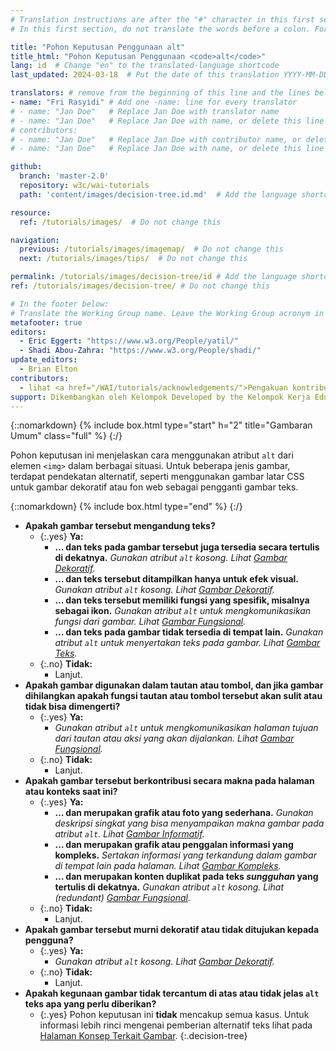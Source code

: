 ```yaml
---
# Translation instructions are after the "#" character in this first section. They are comments that do not show up in the web page. You do not need to translate the instructions after "#".
# In this first section, do not translate the words before a colon. For example, do not translate "title:". Do translate the text after "title:".

title: "Pohon Keputusan Penggunaan alt"
title_html: "Pohon Keputusan Penggunaan <code>alt</code>"
lang: id  # Change "en" to the translated-language shortcode
last_updated: 2024-03-18  # Put the date of this translation YYYY-MM-DD (with month in the middle)

translators: # remove from the beginning of this line and the lines below: "# " (the hash sign and the space)
- name: "Fri Rasyidi" # Add one -name: line for every translator
# - name: "Jan Doe"   # Replace Jan Doe with translator name
# - name: "Jan Doe"   # Replace Jan Doe with name, or delete this line if not multiple translators
# contributors:
# - name: "Jan Doe"   # Replace Jan Doe with contributor name, or delete this line if none
# - name: "Jan Doe"   # Replace Jan Doe with name, or delete this line if not multiple contributors

github:
  branch: 'master-2.0'
  repository: w3c/wai-tutorials
  path: 'content/images/decision-tree.id.md'  # Add the language shortcode to the middle of the filename, for example: content/index.fr.md

resource:
  ref: /tutorials/images/  # Do not change this

navigation:
  previous: /tutorials/images/imagemap/  # Do not change this
  next: /tutorials/images/tips/  # Do not change this

permalink: /tutorials/images/decision-tree/id # Add the language shortcode to the end, with no slash at end, for example: /link/to/page/fr
ref: /tutorials/images/decision-tree/ # Do not change this

# In the footer below:
# Translate the Working Group name. Leave the Working Group acronym in English.
metafooter: true
editors:
  - Eric Eggert: "https://www.w3.org/People/yatil/"
  - Shadi Abou-Zahra: "https://www.w3.org/People/shadi/"
update_editors:
  - Brian Elton
contributors:
  - lihat <a href="/WAI/tutorials/acknowledgements/">Pengakuan kontribusi</a>
support: Dikembangkan oleh Kelompok Developed by the Kelompok Kerja Edukasi dan Pendampingan (<a href="https://www.w3.org/groups/wg/eowg">EOWG</a>). Dikembangkan dengan dukungan dari <a href="https://www.w3.org/WAI/ACT/">proyek WAI-ACT</a>, didanai bersama oleh  <strong>Program <abbr title="Teknologi Masyarakat Informasi">IST</abbr> Komisi Eropa</strong>.
---
```


{::nomarkdown}
{% include box.html type="start" h="2" title="Gambaran Umum" class="full" %}
{:/}

Pohon keputusan ini menjelaskan cara menggunakan atribut `alt` dari elemen `<img>` dalam berbagai situasi. Untuk beberapa jenis gambar, terdapat pendekatan alternatif, seperti menggunakan gambar latar CSS untuk gambar dekoratif atau fon web sebagai pengganti gambar teks.

{::nomarkdown}
{% include box.html type="end" %}
{:/}

- **Apakah gambar tersebut mengandung teks?**
  - {:.yes} **Ya:**
    -   **… dan teks pada gambar tersebut juga tersedia secara tertulis di dekatnya.**
      _Gunakan atribut `alt` kosong. Lihat [Gambar Dekoratif](/tutorials/images/decorative/)._
    -   **… dan teks tersebut ditampilkan hanya untuk efek visual.**
      _Gunakan atribut `alt` kosong. Lihat [Gambar Dekoratif](/tutorials/images/decorative/)._
    -   **… dan teks tersebut memiliki fungsi yang spesifik, misalnya sebagai ikon.**
      _Gunakan atribut `alt` untuk mengkomunikasikan fungsi dari gambar. Lihat [Gambar Fungsional](/tutorials/images/functional/)._
    -   **… dan teks pada gambar tidak tersedia di tempat lain.** _Gunakan atribut `alt` untuk menyertakan teks pada gambar. Lihat [Gambar Teks](/tutorials/images/textual/#styled-text-decorative-effect)._
  - {:.no} **Tidak:**
    - Lanjut.
- **Apakah gambar digunakan dalam tautan atau tombol, dan jika gambar dihilangkan apakah fungsi tautan atau tombol tersebut akan sulit atau tidak bisa dimengerti?**
  - {:.yes} **Ya:**
    - _Gunakan atribut `alt` untuk mengkomunikasikan halaman tujuan dari tautan atau aksi yang akan dijalankan. Lihat [Gambar Fungsional](/tutorials/images/functional/)._
  - {:.no} **Tidak:**
    - Lanjut.
- **Apakah gambar tersebut berkontribusi secara makna pada halaman atau konteks saat ini?**
  - {:.yes} **Ya:**
    - **… dan merupakan grafik atau foto yang sederhana.**
      _Gunakan deskripsi singkat yang bisa menyampaikan makna gambar pada atribut `alt`. Lihat [Gambar Informatif](/tutorials/images/informative/)._
    - **… dan merupakan grafik atau penggalan informasi yang kompleks.**
      _Sertakan informasi yang terkandung dalam gambar di tempat lain pada halaman. Lihat [Gambar Kompleks](/tutorials/images/complex/)._
    - **… dan merupakan konten duplikat pada teks *sungguhan* yang tertulis di dekatnya.**
      _Gunakan atribut `alt` kosong. Lihat (redundant) [Gambar Fungsional](/tutorials/images/functional/#logo-image-within-link-text)._
  - {:.no} **Tidak:**
    - Lanjut.
- **Apakah gambar tersebut murni dekoratif atau tidak ditujukan kepada pengguna?**
  - {:.yes} **Ya:**
    - _Gunakan atribut `alt` kosong. Lihat [Gambar Dekoratif](/tutorials/images/decorative/)._
  - {:.no} **Tidak:**
    - Lanjut.
- **Apakah kegunaan gambar tidak tercantum di atas atau tidak jelas `alt` teks apa yang perlu diberikan?**
  - {:.yes} Pohon keputusan ini **tidak** mencakup semua kasus. Untuk informasi lebih rinci mengenai pemberian alternatif teks lihat pada [Halaman Konsep Terkait Gambar](/tutorials/images/).
{:.decision-tree}